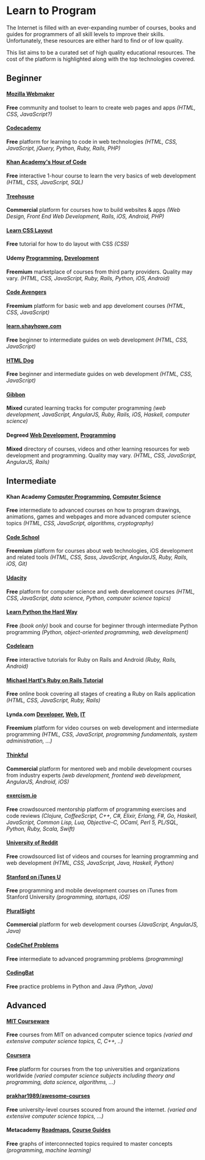 # Learn to Program

The Internet is filled with an ever-expanding number of courses, books and guides for programmers of all skill levels to improve their skills. Unfortunately, these resources are either hard to find or of low quality.

This list aims to be a curated set of high quality educational resources. The cost of the platform is highlighted along with the top technologies covered.

## Beginner

#### [Mozilla Webmaker](https://webmaker.org/)
**Free** community and toolset to learn to create web pages and apps *(HTML, CSS, JavaScript?)*

#### [Codecademy](http://www.codecademy.com/)
**Free** platform for learning to code in web technologies *(HTML, CSS, JavaScript, jQuery, Python, Ruby, Rails, PHP)*

#### [Khan Academy's Hour of Code](https://www.khanacademy.org/hourofcode)
**Free** interactive 1-hour course to learn the very basics of web development *(HTML, CSS, JavaScript, SQL)*

#### [Treehouse](https://teamtreehouse.com/subscribe/plans?cid=1178&discount_code=REDDITLEARN100)
**Commercial** platform for courses how to build websites & apps *(Web Design, Front End Web Development, Rails, iOS, Android, PHP)*

#### [Learn CSS Layout](http://learnlayout.com/)
**Free** tutorial for how to do layout with CSS *(CSS)*

#### Udemy [Programming](https://www.udemy.com/courses/search/?q=programming), [Development](https://www.udemy.com/courses/Development/)
**Freemium** marketplace of courses from third party providers. Quality may vary. *(HTML, CSS, JavaScript, Ruby, Rails, Python, iOS, Android)*

#### [Code Avengers](http://www.codeavengers.com/)
**Freemium** platform for basic web and app develoment courses *(HTML, CSS, JavaScript)*

#### [learn.shayhowe.com](http://learn.shayhowe.com/)
**Free** beginner to intermediate guides on web development *(HTML, CSS, JavaScript)*

#### [HTML Dog](http://www.htmldog.com/)
**Free** beginner and intermediate guides on web development *(HTML, CSS, JavaScript)*

#### [Gibbon](https://gibbon.co/topics/programming)
**Mixed** curated learning tracks for computer programming *(web development, JavaScript, AngularJS, Ruby, Rails, iOS, Haskell, computer science)*

#### Degreed [Web Development](https://degreed.com/learning/web%20development), [Programming](https://degreed.com/learning/programming)
**Mixed** directory of courses, videos and other learning resources for web development and programming. Quality may vary. *(HTML, CSS, JavaScript, AngularJS, Rails)*


## Intermediate

#### Khan Academy [Computer Programming](https://www.khanacademy.org/computing/computer-programming), [Computer Science](https://www.khanacademy.org/computing/computer-science)
**Free** intermediate to advanced courses on how to program drawings, animations, games and webpages and more advanced computer science topics *(HTML, CSS, JavaScript, algorithms, cryptography)*

#### [Code School](https://www.codeschool.com/)
**Freemium** platform for courses about web technologies, iOS development and related tools *(HTML, CSS, Sass, JavaScript, AngularJS, Ruby, Rails, iOS, Git)*

#### [Udacity](https://www.udacity.com/)
**Free** platform for computer science and web development courses *(HTML, CSS, JavaScript, data science, Python, computer science topics)*

#### [Learn Python the Hard Way](http://learnpythonthehardway.org/book/)
**Free** *(book only)* book and course for beginner through intermediate Python programming *(Python, object-oriented programming, web development)*

#### [Codelearn](http://www.codelearn.org/)
**Free** interactive tutorials for Ruby on Rails and Android *(Ruby, Rails, Android)*

#### [Michael Hartl's Ruby on Rails Tutorial](https://www.railstutorial.org/book)
**Free** online book covering all stages of creating a Ruby on Rails application *(HTML, CSS, JavaScript, Ruby, Rails)*

#### Lynda.com [Developer](http://www.lynda.com/Developer-training-tutorials/50-0.html), [Web](http://www.lynda.com/Web-training-tutorials/88-0.html), [IT](http://www.lynda.com/IT-training-tutorials/2057-0.html)
**Freemium** platform for video courses on web development and intermediate programming *(HTML, CSS, JavaScript, programming fundamentals, system administration, ...)*

#### [Thinkful](http://www.thinkful.com/)
**Commercial** platform for mentored web and mobile development courses from industry experts *(web development, frontend web development, AngularJS, Android, iOS)*

#### [exercism.io](http://exercism.io/)
**Free** crowdsourced mentorship platform of programming exercises and code reviews *(Clojure, CoffeeScript, C++, C#, Elixir, Erlang, F#, Go, Haskell, JavaScript, Common Lisp, Lua, Objective-C, OCaml, Perl 5, PL/SQL, Python, Ruby, Scala, Swift)*

#### [University of Reddit](http://ureddit.com/category/23442/computer-science)
**Free** crowdsourced list of videos and courses for learning programming and web development *(HTML, CSS, JavaScript, Java, Haskell, Python)*

#### [Stanford on iTunes U](http://itunes.stanford.edu/)
**Free** programming and mobile development courses on iTunes from Stanford University *(programming, startups, iOS)*

#### [PluralSight](http://www.pluralsight.com/tag/developer?pageSize=48&sort=popular)
**Commercial** platform for web development courses *(JavaScript, AngularJS, Java)*

#### [CodeChef Problems](http://www.codechef.com/problems/easy/)
**Free** intermediate to advanced programming problems *(programming)*

#### [CodingBat](http://codingbat.com/)
**Free** practice problems in Python and Java *(Python, Java)*


## Advanced

#### [MIT Courseware](http://ocw.mit.edu/courses/find-by-topic/#cat=engineering&subcat=computerscience)
**Free** courses from MIT on advanced computer science topics *(varied and extensive computer science topics, C, C++, ..)*

#### [Coursera](https://www.coursera.org/courses?categories=cs-ai,cs-programming,cs-systems,cs-theory,infotech)
**Free** platform for courses from the top universities and organizations worldwide *(varied computer science subjects including theory and programming, data science, algorithms, ...)*

#### [prakhar1989/awesome-courses](https://github.com/prakhar1989/awesome-courses/blob/master/README.md)
**Free** university-level courses scoured from around the internet. *(varied and extensive computer science topics, ...)*

#### Metacademy [Roadmaps](http://metacademy.org/roadmaps/), [Course Guides](http://metacademy.org/course_guides/)
**Free** graphs of interconnected topics required to master concepts *(programming, machine learning)*
